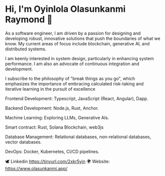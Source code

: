# Hi, I'm Oyinlola Olasunkanmi Raymond 👋

As a software engineer, I am driven by a passion for designing and developing robust, innovative solutions that push the boundaries of what we know. My current areas of focus include blockchain, generative AI, and distributed systems.

I am keenly interested in system design, particularly in enhancing system performance. I am also an advocate of continuous integration and development. 

I subscribe to the philosophy of "break things as you go", which emphasizes the importance of embracing calculated risk-taking and iterative learning in the pursuit of excellence


Frontend Development: Typescript, JavaScript (React, Angular), Dapp.

Backend Development: Node.js, Rust, Anchor.

Machine Learning: Exploring LLMs, Generative AIs.

Smart contract: Rust, Solana Blockchain, web3js

Database Management: Relational databases, non-relational databases, vector databases.

DevOps: Docker, Kubernetes, CI/CD pipelines.



🕊️ Linkedin https://tinyurl.com/2xkr5yjn
🌍 Website: https://www.olasunkanmi.app/

<!---
olasunkanmi-SE/olasunkanmi-SE is a ✨ special ✨ repository because its `README.md` (this file) appears on your GitHub profile.
You can click the Preview link to take a look at your changes.
--->
